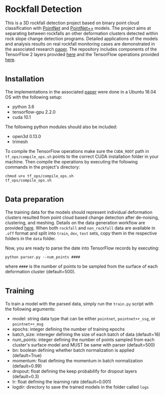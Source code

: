 # Rockfall Detection
This is a 3D rockfall detection project based on binary point cloud classification with [PointNet](https://arxiv.org/abs/1612.00593) and [PointNet++](https://arxiv.org/abs/1612.00593) models. The project aims at separating between rockfalls an other deformation clusters detected within rock slope change detection programs. Detailed applications of the models and analysis results on real rockfall monitoring cases are demonstrated in the associated research [paper](https://www.sciencedirect.com/science/article/pii/S0013795222003210).
The repository includes components of the TensorFlow 2 layers provided [here](https://github.com/dgriffiths3/pointnet2-tensorflow2) and the TensorFlow operations provided [here](https://github.com/charlesq34/pointnet2/tree/master/tf_ops).

# <sub>Installation
The implementations in the associated [paper](https://www.sciencedirect.com/science/article/pii/S0013795222003210) were done in a Ubuntu 18.04 OS with the following setup:
  - python 3.6
  - tensorflow-gpu 2.2.0
  - cuda 10.1

The following python modules should also be included:
  - open3d 0.13.0
  - trimesh

To compile the TensorFlow operations make sure the <code>CUDA_ROOT</code> path in <code>tf_ops/compile_ops.sh</code> points to the correct CUDA installation folder in your machine. Then compile the operations by executing the following commands in the project's directory:

<pre><code>chmod u+x tf_ops/compile_ops.sh
tf_ops/compile_ops.sh
</code></pre>

# <sub>Data preparation
The training data for the models should represent individual deformation clusters resulted from point cloud based change detection after de-noising, clustering, and meshing. Details on the data generation workflow are provided [here](https://www.mdpi.com/2220-9964/10/3/157). When both <code>rockfall</code>  and <code>non_rockfall</code> data are available in <code>.off</code> format and split into <code>train</code>, <code>dev</code>, <code>test</code> sets, copy them in the respective folders in the <code>data</code> folder.

Now, you are ready to parse the date into TensorFlow records by executing:
<pre><code>python parser.py --num_points ####
</code></pre>
where <code>####</code> is the number of points to be sampled from the surface of each deformation cluster (default=500).

# <sub>Training
To train a model with the parsed data, simply run the <code>train.py</code> script with the following arguments:
  - model: string data type that can be either <code>pointnet</code>, <code>pointnet++_ssg</code>, or <code>pointnet++_msg</code>
  - epochs: integer defining the number of training epochs
  - batch_size: intereger defining the size of each batch of data (default=16)
  - num_points: integer defining the number of points sampled from each cluster's surface model and MUST be same with parser (default=500)
  - bn: boolean defining whether batch normalization is applied (default=True)
  - momentum: float defining the momentum in batch normalization (default=0.99)
  - dropout: float defining the keep probabilify for dropout layers (default=0.3)
  - lr: float defining the learning rate (default=0.001)
  - logdir: directory to save the trained models in the folder called <code>logs</code>


